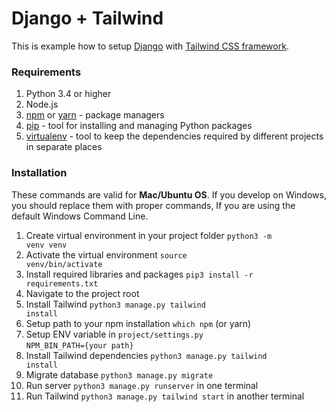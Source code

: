 # Django + Tailwind

This is example how to setup [Django](https://www.djangoproject.com/) with
[Tailwind CSS framework](https://tailwindcss.com/).

### Requirements

1. Python 3.4 or higher
2. Node.js
3. [npm](https://www.npmjs.com/) or [yarn](https://yarnpkg.com/) - package
   managers
4. [pip](https://pypi.python.org/pypi/pip/1.0.2) - tool for installing and
   managing Python packages
5. [virtualenv](http://docs.python-guide.org/en/latest/dev/virtualenvs/) - tool
   to keep the dependencies required by different projects in separate places

### Installation

These commands are valid for **Mac/Ubuntu OS**. If you develop on Windows, you
should replace them with proper commands, If you are using the default Windows
Command Line.

1. Create virtual environment in your project folder <code>python3 -m venv
   venv</code>
2. Activate the virtual environment <code>source venv/bin/activate</code>
3. Install required libraries and packages <code>pip3 install -r
   requirements.txt</code>
4. Navigate to the project root
5. Install Tailwind <code>python3 manage.py tailwind install</code>
6. Setup path to your npm installation <code>which npm</code> (or yarn)
7. Setup ENV variable in <code>project/settings.py</code> <br />
   <code>NPM_BIN_PATH={your path}</code>
8. Install Tailwind dependencies <code>python3 manage.py tailwind install</code>
9. Migrate database <code>python3 manage.py migrate</code>
10. Run server <code>python3 manage.py runserver</code> in one terminal
11. Run Tailwind <code>python3 manage.py tailwind start</code> in another
    terminal
